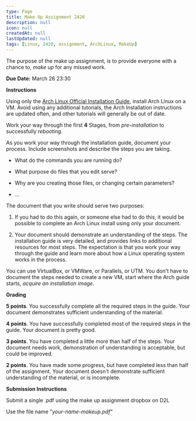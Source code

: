```yaml
---
type: Page
title: Make Up Assignment 2420
description: null
icon: null
createdAt: null
lastUpdated: null
tags: [Linux, 2420, assignment, ArchLinux, MakeUp]
---
```


The purpose of the make up assignment, is to provide everyone with a chance to, *make up* for any missed work.



**Due Date:** March 26 23:30



**Instructions**

Using only the [Arch Linux Official Installation Guide](https://wiki.archlinux.org/title/Installation_guide#top-page), install Arch Linux on a VM. Avoid using any additional tutorials, the Arch Installation instructions are updated often, and other tutorials will generally be out of date.



Work your way through the first **4** Stages, from *pre-installation* to successfully *rebooting*.

As you work your way through the installation guide, document your process. Include screenshots and describe the steps you are taking. 

- What do the commands you are running do?

- What purpose do files that you edit serve?

- Why are you creating those files, or changing certain parameters?

- ...

The document that you write should serve two purposes:

1. If you had to do this again, or someone else had to do this, it would be possible to complete an Arch Linux install using only your document.

2. Your document should demonstrate an understanding of the steps. The installation guide is very detailed, and provides links to additional resources for most steps. The expectation is that you work your way through the guide and learn more about how a Linux operating system works in the process.



You can use VirtualBox, or VMWare, or Parallels, or UTM.  You don't have to document the steps needed to create a new VM, start where the Arch guide starts, *acquire an installation image*.



**Grading**

**5 points**. You successfully complete all the required steps in the guide. Your document demonstrates sufficient understanding of the material.

**4 points**. You have successfully completed most of the required steps in the guide. Your document is pretty good.

**3 points**. You have completed a little more than half of the steps. Your document needs work, demonstration of understanding is acceptable, but could be improved.

**2 points**. You have made some progress, but have completed less than half of the assignment. Your document doesn't demonstrate sufficient understanding of the material, or is incomplete.



**Submission Instructions**

Submit a single .pdf using the make up assignment dropbox on D2L

Use the file name "*your-name-makeup.pdf"*


